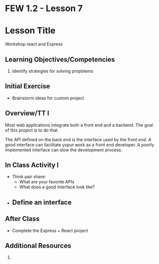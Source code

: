 # FEW 1.2 - Lesson 7

# Lesson Title

Workshop react and Express

## Learning Objectives/Competencies

1. Identify strategies for solving propblems 

## Initial Exercise

- Brainstorm ideas for custom project

## Overview/TT I 

Most web applications integrate both a front end and a backend. The goal of this project is to do that. 

The API defined on the back end is the interface used by the front end. A good interface can facilitate yopur work as a front end developer. A poorly implemented interface can slow the development process. 

## In Class Activity I

- Think pair share: 
	- What are your favorite APIs
	- What does a good interface look like? 
- Define an interface
	- 

## After Class

- Complete the Express + React project 

## Additional Resources

1. 
